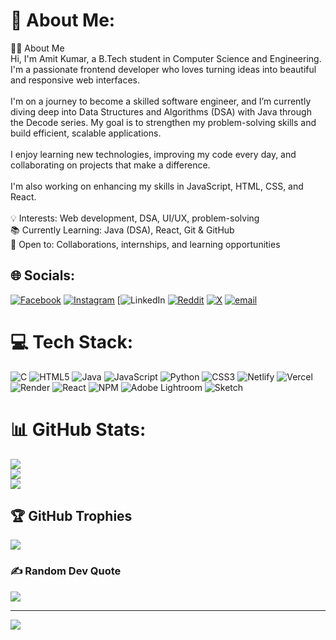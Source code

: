 # 💫 About Me:
👩‍💻 About Me<br>Hi, I'm Amit Kumar, a B.Tech student in Computer Science and Engineering. I'm a passionate frontend developer who loves turning ideas into beautiful and responsive web interfaces.<br><br>I'm on a journey to become a skilled software engineer, and I’m currently diving deep into Data Structures and Algorithms (DSA) with Java through the Decode series. My goal is to strengthen my problem-solving skills and build efficient, scalable applications.<br><br>I enjoy learning new technologies, improving my code every day, and collaborating on projects that make a difference.<br><br>I'm also working on enhancing my skills in JavaScript, HTML, CSS, and React.<br><br>💡 Interests: Web development, DSA, UI/UX, problem-solving<br>📚 Currently Learning: Java (DSA), React, Git & GitHub<br>🌱 Open to: Collaborations, internships, and learning opportunities


## 🌐 Socials:
[![Facebook](https://img.shields.io/badge/Facebook-%231877F2.svg?logo=Facebook&logoColor=white)](https://facebook.com/https://www.facebook.com/share/198PxTJxwz/) [![Instagram](https://img.shields.io/badge/Instagram-%23E4405F.svg?logo=Instagram&logoColor=white)](https://instagram.com/_amitydv_03) [![LinkedIn](https://img.shields.io/badge/LinkedIn-%230077B5.svg?logo=linkedin&logoColor=whitehttps://www.linkedin.com/in/amit-kumar-42534b357/?utm_source=share&utm_campaign=share_via&utm_content=profile&utm_medium=android_app) [![Reddit](https://img.shields.io/badge/Reddit-%23FF4500.svg?logo=Reddit&logoColor=white)](https://reddit.com/user/Amit_Kumar_03) [![X](https://img.shields.io/badge/X-black.svg?logo=X&logoColor=white)](https://x.com/@amit_ydv_03) [![email](https://img.shields.io/badge/Email-D14836?logo=gmail&logoColor=white)](mailto:imamit0311@gmail.com) 

# 💻 Tech Stack:
![C](https://img.shields.io/badge/c-%2300599C.svg?style=flat&logo=c&logoColor=white) ![HTML5](https://img.shields.io/badge/html5-%23E34F26.svg?style=flat&logo=html5&logoColor=white) ![Java](https://img.shields.io/badge/java-%23ED8B00.svg?style=flat&logo=openjdk&logoColor=white) ![JavaScript](https://img.shields.io/badge/javascript-%23323330.svg?style=flat&logo=javascript&logoColor=%23F7DF1E) ![Python](https://img.shields.io/badge/python-3670A0?style=flat&logo=python&logoColor=ffdd54) ![CSS3](https://img.shields.io/badge/css3-%231572B6.svg?style=flat&logo=css3&logoColor=white) ![Netlify](https://img.shields.io/badge/netlify-%23000000.svg?style=flat&logo=netlify&logoColor=#00C7B7) ![Vercel](https://img.shields.io/badge/vercel-%23000000.svg?style=flat&logo=vercel&logoColor=white) ![Render](https://img.shields.io/badge/Render-%46E3B7.svg?style=flat&logo=render&logoColor=white) ![React](https://img.shields.io/badge/react-%2320232a.svg?style=flat&logo=react&logoColor=%2361DAFB) ![NPM](https://img.shields.io/badge/NPM-%23CB3837.svg?style=flat&logo=npm&logoColor=white) ![Adobe Lightroom](https://img.shields.io/badge/Adobe%20Lightroom-31A8FF.svg?style=flat&logo=Adobe%20Lightroom&logoColor=white) ![Sketch](https://img.shields.io/badge/Sketch-FFB387?style=flat&logo=sketch&logoColor=black)
# 📊 GitHub Stats:
![](https://github-readme-stats.vercel.app/api?username=amit-kumar-11&theme=radical&hide_border=false&include_all_commits=false&count_private=false)<br/>
![](https://nirzak-streak-stats.vercel.app/?user=amit-kumar-11&theme=radical&hide_border=false)<br/>
![](https://github-readme-stats.vercel.app/api/top-langs/?username=amit-kumar-11&theme=radical&hide_border=false&include_all_commits=false&count_private=false&layout=compact)

## 🏆 GitHub Trophies
![](https://github-profile-trophy.vercel.app/?username=amit-kumar-11&theme=radical&no-frame=false&no-bg=true&margin-w=4)

### ✍️ Random Dev Quote
![](https://quotes-github-readme.vercel.app/api?type=horizontal&theme=radical)

---
[![](https://visitcount.itsvg.in/api?id=amit-kumar-11&icon=0&color=0)](https://visitcount.itsvg.in)

<!-- Proudly created with GPRM ( https://gprm.itsvg.in ) -->
